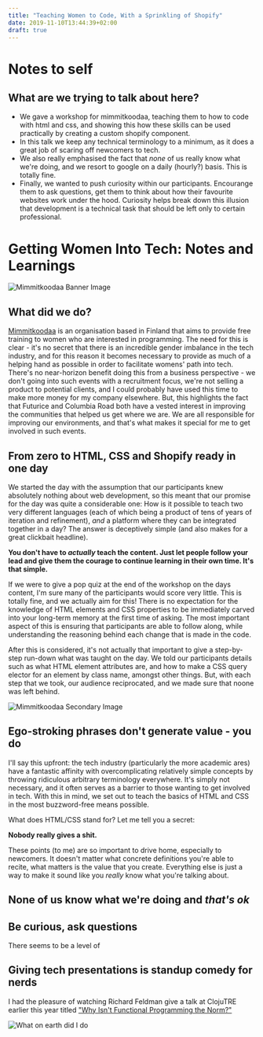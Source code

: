 ```yaml
---
title: "Teaching Women to Code, With a Sprinkling of Shopify"
date: 2019-11-10T13:44:39+02:00
draft: true
---
```

# Notes to self
## What are we trying to talk about here?
- We gave a workshop for mimmitkoodaa, teaching them to how to code with html and css, and showing this how these skills can be used practically by creating a custom shopify component.
- In this talk we keep any technical terminology to a minimum, as it does a great job of scaring off newcomers to tech.
- We also really emphasised the fact that _none_ of us really know what we're doing, and we resort to google on a daily (hourly?) basis. This is totally fine.
- Finally, we wanted to push curiosity within our participants. Encourange them to ask questions, get them to think about how their favourite websites work under the hood. Curiosity helps break down this illusion that development is a technical task that should be left only to certain professional.


# Getting Women Into Tech: Notes and Learnings
![Mimmitkoodaa Banner Image](/img/mimmitkooda-2.jpg)

## What did we do?
[Mimmitkoodaa](https://mimmitkoodaa.ohjelmistoebusiness.fi/in-english/) is an organisation based in Finland that aims to provide free training to women who are interested in programming. The need for this is clear - it's no secret that there is an incredible gender imbalance in the tech industry, and for this reason it becomes necessary to provide as much of a helping hand as possible in order to facilitate womens' path into tech. There's no near-horizon benefit doing this from a business perspective - we don't going into such events with a recruitment focus, we're not selling a product to potential clients, and I could probably have used this time to make more money for my company elsewhere. But, this highlights the fact that Futurice and Columbia Road both have a vested interest in improving the communities that helped us get where we are. We are all responsible for improving our environments, and that's what makes it special for me to get involved in such events.

## From zero to HTML, CSS and Shopify ready in one day
We started the day with the assumption that our participants knew absolutely nothing about web development, so this meant that our promise for the day was quite a considerable one: How is it possible to teach two very different languages (each of which being a product of tens of years of iteration and refinement), _and_ a platform where they can be integrated together in a day? The answer is deceptively simple (and also makes for a great clickbait headline).

**You don't have to _actually_ teach the content. Just let people follow your lead and give them the courage to continue learning in their own time. It's that simple.**

If we were to give a pop quiz at the end of the workshop on the days content, I'm sure many of the participants would score very little. This is totally fine, and we actually aim for this! There is no expectation for the knowledge of HTML elements and CSS properties to be immediately carved into your long-term memory at the first time of asking. The most important aspect of this is ensuring that participants are able to follow along, while understanding the reasoning behind each change that is made in the code.

After this is considered, it's not actually that important to give a step-by-step run-down what was taught on the day. We told our participants details such as what HTML element attributes are, and how to make a CSS query elector for an element by class name, amongst other things. But, with each step that we took, our audience reciprocated, and we made sure that noone was left behind.

![Mimmitkoodaa Secondary Image](/img/mimmitkooda-1.jpg)
## Ego-stroking phrases don't generate value - you do
I'll say this upfront: the tech industry (particularly the more academic ares) have a fantastic affinity with overcomplicating relatively simple concepts by throwing ridiculous arbitrary terminology everywhere. It's simply not necessary, and it often serves as a barrier to those wanting to get involved in tech. With this in mind, we set out to teach the basics of HTML and CSS in the most buzzword-free means possible.

What does HTML/CSS stand for? Let me tell you a secret:

**Nobody really gives a shit.**

These points (to me) are so important to drive home, especially to newcomers. It doesn't matter what concrete definitions you're able to recite, what matters is the value that you create. Everything else is just a way to make it sound like you _really_ know what you're talking about.

## None of us know what we're doing and _that's ok_


## Be curious, ask questions
There seems to be a level of 

## Giving tech presentations is standup comedy for nerds
I had the pleasure of watching Richard Feldman give a talk at ClojuTRE earlier this year titled ["Why Isn't Functional Programming the Norm?"](https://youtu.be/QyJZzq0v7Z4)

![What on earth did I do](/img/what-have-I-done.jpg)


